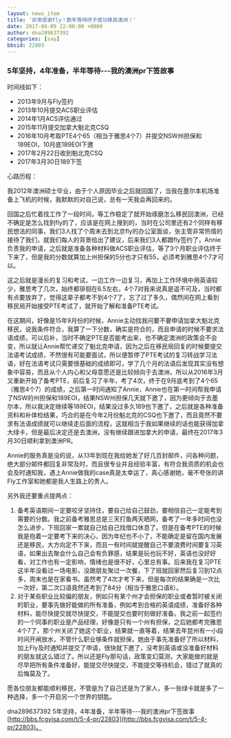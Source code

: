 ```yaml
---
layout: news_item
title: '非常感谢fly！数年等待终于成功移民澳洲！'
date: 2017-04-09 22:00:00 +0800
author: dna289637392
categories: [say]
bbsid: 22803
---
```


### 5年坚持，4年准备，半年等待---我的澳洲pr下签故事

时间线如下：

- 2013年9月与Fly签约
- 2013年10月提交ACS职业评估
- 2014年1月ACS评估通过
- 2015年11月提交加拿大魁北克CSQ
- 2016年10月考取PTE4个65（相当于雅思4个7）并提交NSW州担保和189EOI，10月底189EOI下邀
- 2017年2月22日收到魁北克CSQ
- 2017年3月30日189下签

心路历程：

我2012年澳洲硕士毕业，由于个人原因毕业之后就回国了，当我在墨尔本机场准备上飞机的时候，我默默的对自己说，总有一天我会再回来的。

回国之后忙着找工作了一段时间，等工作稳定了就开始琢磨怎么移民回澳洲，已经不确定是怎么找到fly的了，应该是在网上搜到的，当时在公司里还有2个同样有移民想法的同事，我们3人找了个周末去到北京fly的办公室面谈，张主管非常热情的接待了我们，就我们每人的背景给出了建议，后来我们3人都跟fly签约了，Annie负责我的申请，之后就是准备各种材料做ACS职业评估，等了3个月职业评估终于下来了，但是我的分数就算加上州担保的5分也才只有55，必须考到雅思4个7才可以。

这之后就是漫长的复习和考试，一边工作一边复习，再加上工作环境中用英语较少，雅思考了几次，始终都徘徊在6.5左右，4个7对我来说真是遥不可及，当时都有点要放弃了，觉得这辈子都考不到4个7了，忘了过了多久，偶然间在网上看到移民局开始接受PTE考试了，就开始了解和准备PTE考试。

在这期间，好像是15年9月份的时候，Annie主动找我问要不要申请加拿大魁北克移民，说我条件符合，我算了一下分数，确实是符合的，而且申请的时候不要求法语成绩，可以后补，当时不确定PTE是否能考出来，也不确定澳洲的政策会不会变，所以就让Annie帮忙递交了魁北克申请，因为之后在移民局回复的时候要提交法语考试成绩，不然很有可能要面试，所以便暂停了PTE考试的复习转战学习法语，好在法语考试只需要很基础的成绩即可，学了几个月的法语后发现其实没有想象中容易，而且从个人内心和父母意愿还是比较倾向于去澳洲，所以从2016年3月又重新开始了备考PTE，前后复习了半年，考了4次，终于在9月底考到了4个65（雅思4个7）的成绩，之后第一时间通知了Annie，Annie也在第一时间帮我申请了NSW的州担保和189EOI，结果NSW州担保几天就下邀了，因为更倾向于去墨尔本，所以我决定继续等189EOI，结果没过多久189也下邀了，之后就是各种准备资料和补体检结果，巧合的是在今年2月份魁北克的CSQ也下邀了，而且竟然不要求有法语成绩就可以继续走后面的流程，这就相当于我如果继续的话也能获得加拿大绿卡，但是最后决定还是去澳洲，没有继续跟进加拿大的申请，最终在2017年3月30日顺利拿到澳洲PR。

Annie的服务真是没的说，从13年到现在我给她发了好几百封邮件，问各种问题，绝大部分邮件都回复非常及时，而且很专业并且经验丰富，有符合我资质的机会也会及时通知我，遇上Annie做我的case真是太幸运了，真心感谢她，毫不夸张的讲Fly工作室和她都是我人生路上的贵人。

另外我还要重点提两点：

1.   备考英语期间一定要咬牙坚持住，要自己给自己鼓劲，要相信自己一定能考到需要的分数。我之前备考雅思总是三天打鱼两天晒网，备考了一年多时间也没怎么进步，下班回家一累就自己给自己找借口休息了。但是在备考PTE的时候我是抱着一定要考下来的决心，因为年纪也不小了，不能确定是留在国内发展还是移民，大方向定不下来，而且一有时间就提醒自己不要浪费时间要复习英语，如果出去聚会什么自己会有负罪感，结果是玩也玩不好，英语也没好好看，对工作也有一定影响，情绪也是很不好，心里总有事。后来我在复习PTE这半年没看过一场电影，没跟朋友聚过一次餐，下了班就回家然后复习到12点多，周末也是在家看书。虽然考了4次才考下来，但是每次的结果确是一次比一次好，第二次口语竟然还考到了84分（相当于雅思口语8）。
2.   对于某些职业比较偏的朋友，例如只有某个州才会担保的职业或者暂时被关闭的职业，要事先做好能做的所有准备，例如考到合格的英语成绩，准备好各种材料，能尽快提交就尽快提交，不能提交也要时刻做好准备。我之前一起签约的一个同事的职业是产品经理，好像是只有一个州有担保，之后她都考完雅思4个7了，那个州关闭了她这个职业，结果就一直等着，结果去年昆州有一小段时间开闸放水，不管什么职业够条件就担保，她由于事先准备好了所以材料，加上Fly及时通知并提交了申请，很快就下邀了，没考到英语或没准备好材料的朋友就这么错过了。所以还是Fly那句话，政策变幻莫测，大家能做的就是尽早把所有条件准备好，能提交尽快提交，不能提交等待机会，错过了就真的后悔莫及了。

愿各位朋友都能顺利移民，不管是为了自己还是为了家人，多一张绿卡就是多了一种选择，多一个开启另一个世界的钥匙。

dna289637392 5年坚持，4年准备，半年等待---我的澳洲pr下签故事 [http://bbs.fcgvisa.com/t/5-4-pr/22803](http://bbs.fcgvisa.com/t/5-4-pr/22803)。